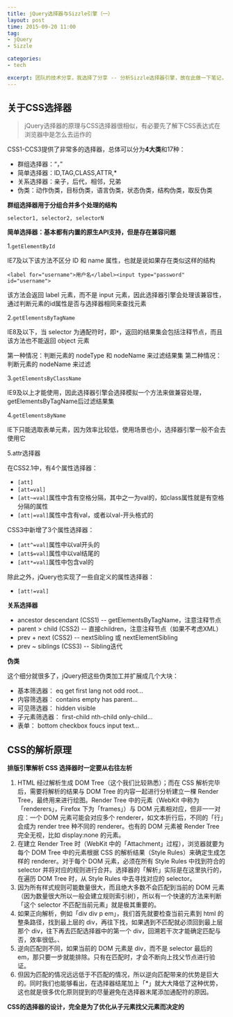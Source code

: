 ```yaml
---
title: jQuery选择器与Sizzle引擎（一）
layout: post
time: 2015-09-20 11:00
tag:
- jQuery
- Sizzle

categories:
- tech

excerpt: 团队的技术分享，我选择了分享 -- 分析Sizzle选择器引擎，故在此做一下笔记，记录Sizzle学习笔记，有了新的体会会再次更新。
---
```


## 关于CSS选择器

> jQuery选择器的原理与CSS选择器很相似，有必要先了解下CSS表达式在浏览器中是怎么去运作的

CSS1-CCS3提供了非常多的选择器，总体可以分为**4大类**和17种：

* 群组选择器：“，”
* 简单选择器：ID,TAG,CLASS,ATTR,*
* 关系选择器：亲子，后代，相邻，兄弟
* 伪类：动作伪类，目标伪类，语言伪类，状态伪类，结构伪类，取反伪类

**群组选择器用于分组合并多个处理的结构**

```
selector1, selector2, selectorN
```

**简单选择器：基本都有内置的原生API支持，但是存在兼容问题**

1.`getElementById`

IE7及以下该方法不区分 ID 和 name 属性，也就是说如果存在类似这样的结构

```
<label for="username">用户名</label><input type="password" id="username">
```

该方法会返回 label 元素，而不是 input 元素，因此选择器引擎会处理该兼容性，通过判断元素的id属性是否与选择器相同来查找元素

2.`getElementsByTagName`

IE8及以下，当 selector 为通配符时，即`*`，返回的结果集会包括注释节点，而且该方法也不能返回 object 元素

第一种情况：判断元素的 nodeType 和 nodeName 来过滤结果集
第二种情况：判断元素的 nodeName 来过滤

3.`getElementsByClassName`

IE9及以上才能使用，因此选择器引擎会选择模拟一个方法来做兼容处理，getElementsByTagName后过滤结果集

4.`getElementsByName`

IE下只能选取表单元素，因为效率比较低，使用场景也小，选择器引擎一般不会去使用它

5.attr选择器

在CSS2.1中，有4个属性选择器：

* `[att]`
* `[att=val]`
* `[att~=val]`属性中含有空格分隔，其中之一为val的，如class属性就是有空格分隔的属性
* `[att|=val]`属性中含有val，或者以val-开头格式的

CSS3中新增了3个属性选择器：

* `[att^=val]`属性中以val开头的
* `[att$=val]`属性中以val结尾的
* `[att*=val]`属性中包含val的

除此之外，jQuery也实现了一些自定义的属性选择器：

* `[att!=val]`

**关系选择器**

- ancestor descendant (CSS1) -- getElementsByTagName，注意注释节点
- parent > child (CSS2) -- 直接children，注意注释节点（如果不考虑XML）
- prev + next (CSS2) -- nextSibling 或 nextElementSibling
- prev ~ siblings (CSS3) -- Sibling迭代

**伪类**

这个细分就很多了，jQuery把这些伪类加工并扩展成几个大块：

- 基本筛选器： eq get first lang not odd root...
- 内容筛选器： contains empty has parent...
- 可见筛选器： hidden visible
- 子元素筛选器： first-child nth-child only-child...
- 表单： bottom checkbox foucs input text...

## CSS的解析原理

**排版引擎解析 CSS 选择器时一定要从右往左析**

1. HTML 经过解析生成 DOM Tree（这个我们比较熟悉）；而在 CSS 解析完毕后，需要将解析的结果与 DOM Tree 的内容一起进行分析建立一棵 Render Tree，最终用来进行绘图。Render Tree 中的元素（WebKit 中称为「renderers」，Firefox 下为「frames」）与 DOM 元素相对应，但非一一对应：一个 DOM 元素可能会对应多个 renderer，如文本折行后，不同的「行」会成为 render tree 种不同的 renderer。也有的 DOM 元素被 Render Tree 完全无视，比如 display:none 的元素。
2. 在建立 Render Tree 时（WebKit 中的「Attachment」过程），浏览器就要为每个 DOM Tree 中的元素根据 CSS 的解析结果（Style Rules）来确定生成怎样的 renderer。对于每个 DOM 元素，必须在所有 Style Rules 中找到符合的 selector 并将对应的规则进行合并。选择器的「解析」实际是在这里执行的，在遍历 DOM Tree 时，从 Style Rules 中去寻找对应的 selector。
3. 因为所有样式规则可能数量很大，而且绝大多数不会匹配到当前的 DOM 元素（因为数量很大所以一般会建立规则索引树），所以有一个快速的方法来判断「这个 selector 不匹配当前元素」就是极其重要的。
4. 如果正向解析，例如「div div p em」，我们首先就要检查当前元素到 html 的整条路径，找到最上层的 div，再往下找，如果遇到不匹配就必须回到最上层那个 div，往下再去匹配选择器中的第一个 div，回溯若干次才能确定匹配与否，效率很低。、
5. 逆向匹配则不同，如果当前的 DOM 元素是 div，而不是 selector 最后的 em，那只要一步就能排除。只有在匹配时，才会不断向上找父节点进行验证。
6. 但因为匹配的情况远远低于不匹配的情况，所以逆向匹配带来的优势是巨大的。同时我们也能够看出，在选择器结尾加上「*」就大大降低了这种优势，这也就是很多优化原则提到的尽量避免在选择器末尾添加通配符的原因。

**CSS的选择器的设计，完全是为了优化从子元素找父元素而决定的**

